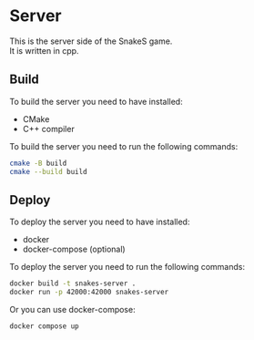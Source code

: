 # Server

This is the server side of the SnakeS game.  
It is written in cpp.

## Build

To build the server you need to have installed:

- CMake
- C++ compiler

To build the server you need to run the following commands:

```bash
cmake -B build
cmake --build build
```

## Deploy

To deploy the server you need to have installed:

- docker
- docker-compose (optional)

To deploy the server you need to run the following commands:

```bash
docker build -t snakes-server .
docker run -p 42000:42000 snakes-server
```

Or you can use docker-compose:

```bash
docker compose up
```
